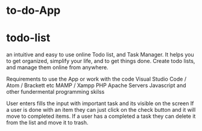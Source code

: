 # to-do-App
# todo-list
  an intuitive and easy to use online Todo list, and Task Manager. It helps you to get organized, simplify your life, and to get things done. Create todo lists, and manage them online from anywhere.

Requirements to use the App or work with the code
Visual Studio Code / Atom / Brackett etc
MAMP / Xampp
PHP
Apache Servers
Javascript
and other fundermental programming skilss

User enters fills the input with important task and its visible on the screen
If a user is done with an item they can just click on the check button and it will move to completed items.
If a user has a completed a task they can delete it from the list and move it to trash.
